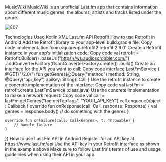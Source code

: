 MusicWiki
MusicWiki is an unofficial Last.fm app that contains information about different music genres, the albums, artists and tracks listed under the genre.

![807](https://user-images.githubusercontent.com/72141924/214014736-d3656f01-2437-4419-aec4-85606da31571.png)

Technologies Used
Kotlin
XML
Last.fm API
Retrofit
How to use Retrofit in Android
Add the Retrofit library to your app-level build.gradle file:
Copy code
implementation 'com.squareup.retrofit2:retrofit:2.9.0'
Create a Retrofit instance in your app's initialization code:
Copy code
val retrofit = Retrofit.Builder()
    .baseUrl("https://ws.audioscrobbler.com/")
    .addConverterFactory(GsonConverterFactory.create())
    .build()
Create an interface for the API you want to call:
Copy code
interface LastFmService {
    @GET("/2.0/")
    fun getGenres(@Query("method") method: String, @Query("api_key") apiKey: String): Call<Genres>
}
Use the retrofit instance to create a concrete implementation of the interface:
Copy code
val lastFm = retrofit.create(LastFmService::class.java)
Use the concrete implementation to make a network request:
Copy code
val call = lastFm.getGenres("tag.getTopTags", "YOUR_API_KEY")
call.enqueue(object : Callback<Genres> {
    override fun onResponse(call: Call<Genres>, response: Response<Genres>) {
        val genres = response.body()
        // do something with the genres
    }

    override fun onFailure(call: Call<Genres>, t: Throwable) {
        // handle failure
    }
})
How to use Last.Fm API in Android
Register for an API key at https://www.last.fm/api
Use the API key in your Retrofit interface as shown in the example above
Make sure to follow Last.fm's terms of use and usage guidelines when using their API in your app.




